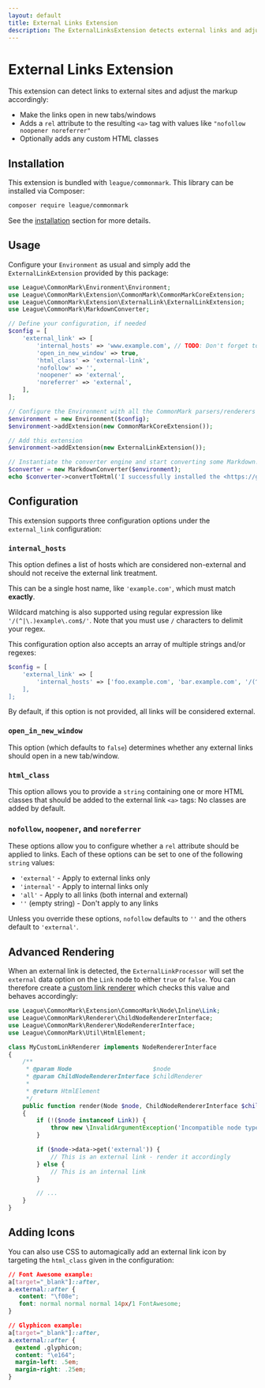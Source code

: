 ```yaml
---
layout: default
title: External Links Extension
description: The ExternalLinksExtension detects external links and adjusts their HTML markup
---
```


# External Links Extension

This extension can detect links to external sites and adjust the markup accordingly:

- Make the links open in new tabs/windows
- Adds a `rel` attribute to the resulting `<a>` tag with values like `"nofollow noopener noreferrer"`
- Optionally adds any custom HTML classes

## Installation

This extension is bundled with `league/commonmark`. This library can be installed via Composer:

```bash
composer require league/commonmark
```

See the [installation](/2.1/installation/) section for more details.

## Usage

Configure your `Environment` as usual and simply add the `ExternalLinkExtension` provided by this package:

```php
use League\CommonMark\Environment\Environment;
use League\CommonMark\Extension\CommonMark\CommonMarkCoreExtension;
use League\CommonMark\Extension\ExternalLink\ExternalLinkExtension;
use League\CommonMark\MarkdownConverter;

// Define your configuration, if needed
$config = [
    'external_link' => [
        'internal_hosts' => 'www.example.com', // TODO: Don't forget to set this!
        'open_in_new_window' => true,
        'html_class' => 'external-link',
        'nofollow' => '',
        'noopener' => 'external',
        'noreferrer' => 'external',
    ],
];

// Configure the Environment with all the CommonMark parsers/renderers
$environment = new Environment($config);
$environment->addExtension(new CommonMarkCoreExtension());

// Add this extension
$environment->addExtension(new ExternalLinkExtension());

// Instantiate the converter engine and start converting some Markdown!
$converter = new MarkdownConverter($environment);
echo $converter->convertToHtml('I successfully installed the <https://github.com/thephpleague/commonmark> project!');
```

## Configuration

This extension supports three configuration options under the `external_link` configuration:

### `internal_hosts`

This option defines a list of hosts which are considered non-external and should not receive the external link treatment.

This can be a single host name, like `'example.com'`, which must match **exactly**.

Wildcard matching is also supported using regular expression like `'/(^|\.)example\.com$/'`.  Note that you must use `/` characters to delimit your regex.

This configuration option also accepts an array of multiple strings and/or regexes:

```php
$config = [
    'external_link' => [
        'internal_hosts' => ['foo.example.com', 'bar.example.com', '/(^|\.)google\.com$/],
    ],
];
```

By default, if this option is not provided, all links will be considered external.

### `open_in_new_window`

This option (which defaults to `false`) determines whether any external links should open in a new tab/window.

### `html_class`

This option allows you to provide a `string` containing one or more HTML classes that should be added to the external link `<a>` tags:  No classes are added by default.

### `nofollow`, `noopener`, and `noreferrer`

These options allow you to configure whether a `rel` attribute should be applied to links.  Each of these options can be set to one of the following `string` values:

- `'external'` - Apply to external links only
- `'internal'` - Apply to internal links only
- `'all'` - Apply to all links (both internal and external)
- `''` (empty string) - Don't apply to any links

Unless you override these options, `nofollow` defaults to `''` and the others default to `'external'`.

## Advanced Rendering

When an external link is detected, the `ExternalLinkProcessor` will set the `external` data option on the `Link` node to either `true` or `false`.  You can therefore create a [custom link renderer](/2.1/customization/rendering/) which checks this value and behaves accordingly:

```php
use League\CommonMark\Extension\CommonMark\Node\Inline\Link;
use League\CommonMark\Renderer\ChildNodeRendererInterface;
use League\CommonMark\Renderer\NodeRendererInterface;
use League\CommonMark\Util\HtmlElement;

class MyCustomLinkRenderer implements NodeRendererInterface
{
    /**
     * @param Node                       $node
     * @param ChildNodeRendererInterface $childRenderer
     *
     * @return HtmlElement
     */
    public function render(Node $node, ChildNodeRendererInterface $childRenderer)
    {
        if (!($node instanceof Link)) {
            throw new \InvalidArgumentException('Incompatible node type: ' . \get_class($node));
        }

        if ($node->data->get('external')) {
            // This is an external link - render it accordingly
        } else {
            // This is an internal link
        }

        // ...
    }
}
```

## Adding Icons

You can also use CSS to automagically add an external link icon by targeting the `html_class` given in the configuration:

```css
// Font Awesome example:
a[target="_blank"]::after,
a.external::after {
   content: "\f08e";
   font: normal normal normal 14px/1 FontAwesome;
}

// Glyphicon example:
a[target="_blank"]::after,
a.external::after {
  @extend .glyphicon;
  content: "\e164";
  margin-left: .5em;
  margin-right: .25em;
}
```

